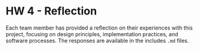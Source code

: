# HW 4 - Reflection
Each team member has provided a reflection on their experiences with this project, focusing on design principles, implementation practices, and software processes. The responses are available in the includes `.md` files.